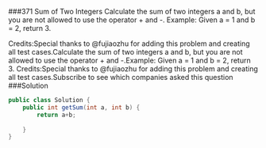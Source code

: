 ###371 Sum of Two Integers
Calculate the sum of two integers a and b, but you are not allowed to use the operator + and -.
Example:
Given a = 1 and b = 2, return 3.

Credits:Special thanks to @fujiaozhu for adding this problem and creating all test cases.Calculate the sum of two integers a and b, but you are not allowed to use the operator + and -.Example:
Given a = 1 and b = 2, return 3.
Credits:Special thanks to @fujiaozhu for adding this problem and creating all test cases.Subscribe to see which companies asked this question
###Solution
```java
public class Solution {
    public int getSum(int a, int b) {
        return a+b;
        
    }
}